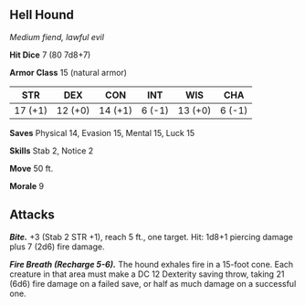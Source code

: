 ## Hell Hound

*Medium fiend, lawful evil*

**Hit Dice** 7 (80 7d8+7)

**Armor Class** 15 (natural armor)

| STR     | DEX     | CON     | INT     | WIS     | CHA     |
|---------|---------|---------|---------|---------|---------|
| 17 (+1) | 12 (+0) | 14 (+1) |  6 (-1) | 13 (+0) |  6 (-1) |

**Saves** Physical 14, Evasion 15, Mental 15, Luck 15

**Skills** Stab 2, Notice 2

**Move** 50 ft.

**Morale** 9

## Attacks

***Bite.*** +3 (Stab 2 STR +1), reach 5 ft., one target. Hit: 1d8+1 piercing damage plus 7 (2d6) fire damage.

***Fire Breath (Recharge 5-6).*** The hound exhales fire in a 15-foot cone. Each creature in that area must make a DC 12 Dexterity saving throw, taking 21 (6d6) fire damage on a failed save, or half as much damage on a successful one.

